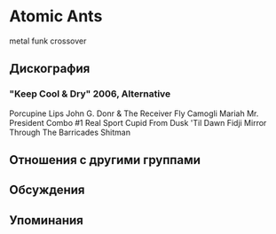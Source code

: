 # Atomic Ants

metal funk crossover

## Дискография

### "Keep Cool & Dry" 2006, Alternative

Porcupine Lips
John G.
Donr & The Receiver
Fly
Camogli
Mariah
Mr. President Combo #1
Real Sport
Cupid
From Dusk 'Til Dawn
Fidji
Mirror
Through The Barricades
Shitman


## Отношения с другими группами


## Обсуждения


## Упоминания

